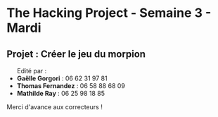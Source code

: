 <h1>The Hacking Project - Semaine 3 - Mardi</h1>

<h2>Projet : Créer le jeu du morpion</h2>

<ul>Edité par :
	<li><strong>Gaëlle Gorgori</strong> : 06 62 31 97 81</li>
	<li><strong>Thomas Fernandez</strong> : 06 58 88 68 09</li>
	<li><strong>Mathilde Ray</strong> : 06 25 98 18 85</li>
</ul>

<p>Merci d'avance aux correcteurs !</p>